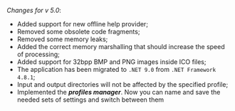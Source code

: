 _Changes for v 5.0_:
- Added support for new offline help provider;
- Removed some obsolete code fragments;
- Removed some memory leaks;
- Added the correct memory marshalling that should increase the speed of processing;
- Added support for 32bpp BMP and PNG images inside ICO files;
- The application has been migrated to `.NET 9.0` from `.NET Framework 4.8.1`;
- Input and output directories will not be affected by the specified profile;
- Implemented the ***profiles manager***. Now you can name and save the needed sets of settings and switch between them

